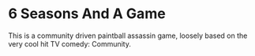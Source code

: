 # 6 Seasons And A Game

This is a community driven paintball assassin game, loosely based on the very cool hit TV comedy: Community.
